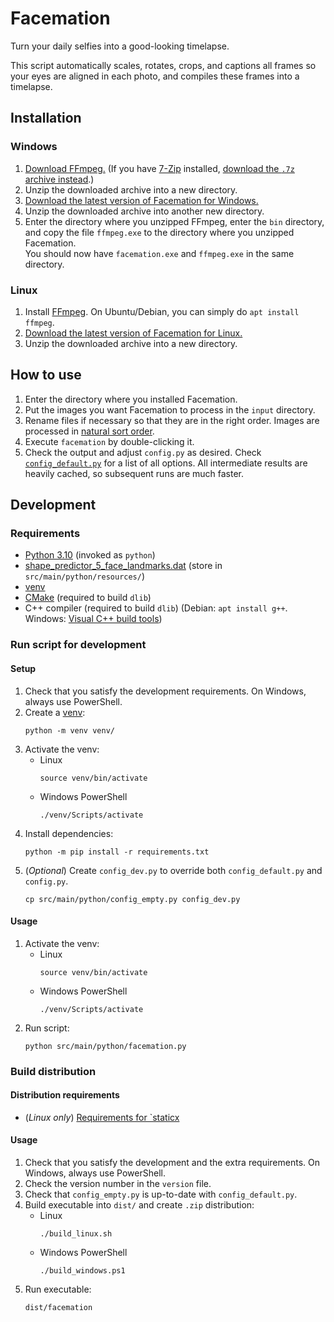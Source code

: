# Facemation
Turn your daily selfies into a good-looking timelapse.

This script automatically scales, rotates, crops, and captions all frames so your eyes are aligned in each photo, and
compiles these frames into a timelapse.

## Installation
### Windows
1. [Download FFmpeg.](https://www.gyan.dev/ffmpeg/builds/ffmpeg-release-essentials.zip)
   (If you have [7-Zip](https://www.7-zip.org/) installed,
   [download the `.7z` archive instead](https://www.gyan.dev/ffmpeg/builds/ffmpeg-git-essentials.7z).)
2. Unzip the downloaded archive into a new directory.
3. [Download the latest version of Facemation for Windows.](https://github.com/FWDekker/facemation/releases/latest)
4. Unzip the downloaded archive into another new directory.
5. Enter the directory where you unzipped FFmpeg, enter the `bin` directory, and copy the file `ffmpeg.exe` to the
   directory where you unzipped Facemation.  
   You should now have `facemation.exe` and `ffmpeg.exe` in the same directory.

### Linux
1. Install [FFmpeg](https://ffmpeg.org/).
   On Ubuntu/Debian, you can simply do `apt install ffmpeg`.
2. [Download the latest version of Facemation for Linux.](https://github.com/FWDekker/facemation/releases/latest)
3. Unzip the downloaded archive into a new directory.

## How to use
1. Enter the directory where you installed Facemation.
2. Put the images you want Facemation to process in the `input` directory.
3. Rename files if necessary so that they are in the right order.
   Images are processed in [natural sort order](https://en.wikipedia.org/wiki/Natural_sort_order).
4. Execute `facemation` by double-clicking it.
5. Check the output and adjust `config.py` as desired.
   Check [`config_default.py`](https://github.com/FWDekker/facemation/blob/master/src/main/resources/config_default.py)
   for a list of all options.
   All intermediate results are heavily cached, so subsequent runs are much faster.

## Development
### Requirements
* [Python 3.10](https://www.python.org/) (invoked as `python`)
* [shape_predictor_5_face_landmarks.dat](http://dlib.net/files/shape_predictor_5_face_landmarks.dat.bz2)
  (store in `src/main/python/resources/`)
* [venv](https://docs.python.org/3/tutorial/venv.html)
* [CMake](https://cmake.org/) (required to build `dlib`)
* C++ compiler (required to build `dlib`)
  (Debian: `apt install g++`.
  Windows: [Visual C++ build tools](https://visualstudio.microsoft.com/visual-cpp-build-tools/))

### Run script for development
#### Setup
1. Check that you satisfy the development requirements.
   On Windows, always use PowerShell.
2. Create a [venv](https://docs.python.org/3/tutorial/venv.html):
   ```shell
   python -m venv venv/
   ```
3. Activate the venv:
    * Linux
      ```shell
      source venv/bin/activate
      ```
    * Windows PowerShell
      ```shell
      ./venv/Scripts/activate
      ```
4. Install dependencies:
   ```shell
   python -m pip install -r requirements.txt
   ```
5. (_Optional_) Create `config_dev.py` to override both `config_default.py` and `config.py`.
   ```shell
   cp src/main/python/config_empty.py config_dev.py
   ```

#### Usage
1. Activate the venv:
    * Linux
      ```shell
      source venv/bin/activate
      ```
    * Windows PowerShell
      ```shell
      ./venv/Scripts/activate
      ```
2. Run script:
   ```shell
   python src/main/python/facemation.py
   ```

### Build distribution
#### Distribution requirements
* (_Linux only_) [Requirements for `staticx](https://staticx.readthedocs.io/en/latest/installation.html)

#### Usage
1. Check that you satisfy the development and the extra requirements.
   On Windows, always use PowerShell.
2. Check the version number in the `version` file.
3. Check that `config_empty.py` is up-to-date with `config_default.py`.
4. Build executable into `dist/` and create `.zip` distribution:
   * Linux
     ```shell
     ./build_linux.sh
     ```
   * Windows PowerShell
     ```shell
     ./build_windows.ps1
     ```
5. Run executable:
   ```shell
   dist/facemation
   ```
